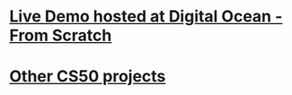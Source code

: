 # <a href="http://164.90.244.239:8000/"> Live Demo hosted at Digital Ocean - From Scratch</a>

# <a href="https://github.com/rodrigoisonline/CS50-WebApps"> Other CS50 projects</a>
